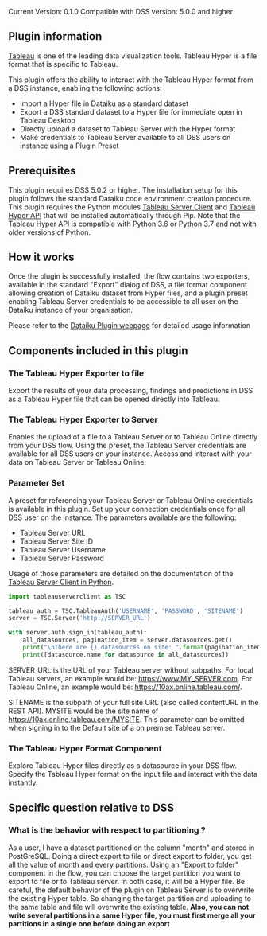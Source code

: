 Current Version: 0.1.0
Compatible with DSS version: 5.0.0 and higher

## Plugin information

[Tableau](https://tableau.com) is one of the leading data visualization tools. Tableau Hyper is a file format
that is specific to Tableau.

This plugin offers the ability to interact with the Tableau Hyper format from a DSS instance, 
enabling the following actions:

* Import a Hyper file in Dataiku as a standard dataset
* Export a DSS standard dataset to a Hyper file for immediate open in Tableau Desktop
* Directly upload a dataset to Tableau Server with the Hyper format
* Make credentials to Tableau Server available to all DSS users on instance using a Plugin Preset

## Prerequisites

This plugin requires DSS 5.0.2 or higher. The installation setup for this plugin follows
the standard Dataiku code environment creation procedure. This plugin requires the 
Python modules [Tableau Server Client](https://tableau.github.io/server-client-python/) and 
[Tableau Hyper API](https://help.tableau.com/current/api/hyper_api/en-us/index.html) that 
will be installed automatically through Pip. Note that the Tableau Hyper API is 
compatible with Python 3.6 or Python 3.7 and not with older versions of Python.

## How it works  

Once the plugin is successfully installed, the flow contains two exporters, 
available in the standard "Export" dialog of DSS, a file format component allowing 
creation of Dataiku dataset from Hyper files, and a plugin preset enabling Tableau 
Server credentials to be accessible to all user on the Dataiku instance of your organisation.

Please refer to the [Dataiku Plugin webpage](https://www.dataiku.com/dss/plugins/info/tableau-hyper-extract.html) for detailed usage information

## Components included in this plugin

### The Tableau Hyper Exporter to file

Export the results of your data processing, findings and predictions in DSS
as a Tableau Hyper file that can be opened directly into Tableau. 

### The Tableau Hyper Exporter to Server

Enables the upload of a file to a Tableau Server or to Tableau Online directly from your
DSS flow. Using the preset, the Tableau Server credentials are available for all DSS
users on your instance. Access and interact with your data on Tableau Server or Tableau 
Online.

### Parameter Set

A preset for referencing your Tableau Server or Tableau Online credentials is available in this plugin. Set up your connection 
credentials once for all DSS user on the instance. The parameters available are the following:

* Tableau Server URL
* Tableau Server Site ID
* Tableau Server Username
* Tableau Server Password

Usage of those parameters are detailed on the documentation of the 
[Tableau Server Client in Python](https://tableau.github.io/server-client-python/docs/).

 
```python
import tableauserverclient as TSC

tableau_auth = TSC.TableauAuth('USERNAME', 'PASSWORD', 'SITENAME')
server = TSC.Server('http://SERVER_URL')

with server.auth.sign_in(tableau_auth):
    all_datasources, pagination_item = server.datasources.get()
    print("\nThere are {} datasources on site: ".format(pagination_item.total_available))
    print([datasource.name for datasource in all_datasources])
```

SERVER_URL is the URL of your Tableau server without subpaths. 
For local Tableau servers, an example would be: https://www.MY_SERVER.com. For Tableau Online, 
an example would be: https://10ax.online.tableau.com/.

SITENAME is the subpath of your full site URL (also called contentURL in the REST API). MYSITE would be the site 
name of https://10ax.online.tableau.com/MYSITE. This parameter can be omitted when signing in to the Default site of a 
on premise Tableau server.



### The Tableau Hyper Format Component

Explore Tableau Hyper files directly as a datasource in your DSS flow. Specify the Tableau 
Hyper format on the input file and interact with the data instantly. 

## Specific question relative to DSS

### What is the behavior with respect to partitioning ?

As a user, I have a dataset partitioned on the column "month" and stored in PostGreSQL.
Doing a direct export to file or direct export to folder, you get all the value of month and every partitions.
Using an "Export to folder" component in the flow, you can choose the target partition you want to export to file 
or to Tableau server. In both case, it will be a Hyper file. Be careful, the default behavior of the plugin on Tableau 
Server is to overwrite the existing Hyper table. So changing the target partition and uploading to the same table
and file will overwrite the existing table. **Also, you can not write several partitions in a same Hyper file, you 
must first merge all your partitions in a single one before doing an export** 

   



